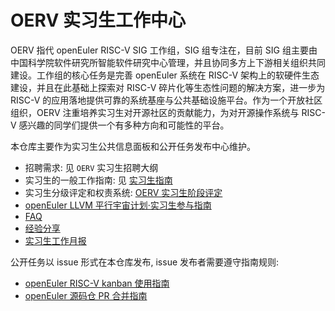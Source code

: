# OERV 实习生工作中心

OERV 指代 openEuler RISC-V SIG 工作组，SIG 组专注在，目前 SIG 组主要由中国科学院软件研究所智能软件研究中心管理，并且协同多方上下游相关组织共同建设。工作组的核心任务是完善 openEuler 系统在 RISC-V 架构上的软硬件生态建设，并且在此基础上探索对 RISC-V 碎片化等生态性问题的解决方案，进一步为 RISC-V 的应用落地提供可靠的系统基座与公共基础设施平台。作为一个开放社区组织，OERV 注重培养实习生对开源社区的贡献能力，为对开源操作系统与 RISC-V 感兴趣的同学们提供一个有多种方向和可能性的平台。

本仓库主要作为实习生公共信息面板和公开任务发布中心维护。

- 招聘需求: 见 `OERV` 实习生招聘大纲
- 实习生的一般工作指南: 见 [实习生指南](./Intern/guide.md)
- 实习生分级评定和权责系统: [OERV 实习生阶段评定](./Intern/实习生分级规则.md)
- [openEuler LLVM 平行宇宙计划·实习生参与指南](./Intern/guide_intern_llvm_parallel_universe.md)
- [FAQ](./Intern/FAQ.md)
- [经验分享](./cases/README.md)
- [实习生工作月报](./reports/README.md)

公开任务以 issue 形式在本仓库发布, issue 发布者需要遵守指南规则:

- [openEuler RISC-V kanban 使用指南](./docs/project-board-101.md)
- [openEuler 源码仓 PR 合并指南](./docs/pull-request-101.md)
